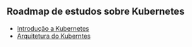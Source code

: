 ## Roadmap de estudos sobre Kubernetes

- [Introdução a Kubernetes](dir/introducao.md)
- [Arquitetura do Kuberntes](dir/arquitetura.md)
